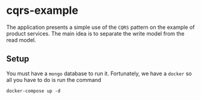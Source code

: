 # cqrs-example
The application presents a simple use of the ``CQRS`` pattern on the example of product services. The main idea is to separate the write model from the read model.

## Setup
You must have a ``mongo`` database to run it. Fortunately, we have a ``docker`` so all you have to do is run the command
```
docker-compose up -d
```
